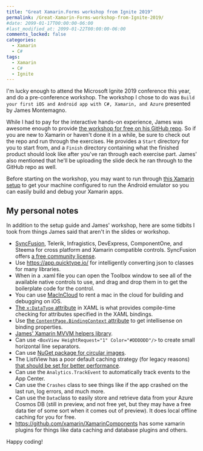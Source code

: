 ```yaml
---
title: "Great Xamarin.Forms workshop from Ignite 2019"
permalink: /Great-Xamarin-Forms-workshop-from-Ignite-2019/
#date: 2099-01-17T00:00:00-06:00
#last_modified_at: 2099-01-22T00:00:00-06:00
comments_locked: false
categories:
  - Xamarin
  - C#
tags:
  - Xamarin
  - C#
  - Ignite
---
```


I'm lucky enough to attend the Microsoft Ignite 2019 conference this year, and do a pre-conference workshop.
The workshop I chose to do was `Build your first iOS and Android app with C#, Xamarin, and Azure` presented by James Montemagno.

While I had to pay for the interactive hands-on experience, James was awesome enough to provide [the workshop for free on his GitHub repo](https://github.com/jamesmontemagno/xamarin.forms-workshop).
So if you are new to Xamarin or haven't done it in a while, be sure to check out the repo and run through the exercises.
He provides a `Start` directory for you to start from, and a `Finish` directory containing what the finished product should look like after you've ran through each exercise part.
James' also mentioned that he'll be uploading the slide deck he ran through to the GitHub repo as well.

Before starting on the workshop, you may want to run through [this Xamarin setup](https://dotnet.microsoft.com/learn/xamarin/hello-world-tutorial/intro) to get your machine configured to run the Android emulator so you can easily build and debug your Xamarin apps.

## My personal notes

In addition to the setup guide and James' workshop, here are some tidbits I took from things James said that aren't in the slides or workshop.

- [SyncFusion](https://www.syncfusion.com), Telerik, Infragistics, DevExpress, ComponentOne, and Steema for cross platform and Xamarin compatible controls.
  SyncFusion offers [a free community license](https://www.syncfusion.com/products/communitylicense).
- Use <https://app.quicktype.io/> for intelligently converting json to classes for many libraries.
- When in a .xaml file you can open the Toolbox window to see all of the available native controls to use, and drag and drop them in to get the boilerplate code for the control.
- You can use [MacInCloud](https://www.macincloud.com) to rent a mac in the cloud for building and debugging on iOS.
- [The `x:DataType` attribute](https://github.com/jamesmontemagno/xamarin.forms-workshop/tree/master/Part%201%20-%20Displaying%20Data#displaying-data-1) in XAML is what provides compile-time checking for attributes specified in the XAML bindings.
- Use [the `ContentPage.BindingContext` attribute](https://github.com/jamesmontemagno/xamarin.forms-workshop/tree/master/Part%202%20-%20MVVM%20%26%20Data%20Binding#build-the-monkeys-user-interface) to get intellisense on binding properties.
- [James' Xamarin MVVM helpers library](https://github.com/jamesmontemagno/mvvm-helpers).
- Can use `<BoxView HeightRequest="1" Color="#DDDDDD"/>` to create small horizontal line separators.
- Can use [NuGet package for circular images](https://github.com/jamesmontemagno/xamarin.forms-workshop/tree/master/Part%203%20-%20Navigation#create-detailspagexaml-ui).
- The ListView has a poor default caching strategy (for legacy reasons) [that should be set for better performance](https://github.com/jamesmontemagno/xamarin.forms-workshop/tree/master/Part%205%20-%20Pull%20To%20Refresh%20%26%20ListView%20Optimizations#caching-strategy).
- Can use the `Analytics.TrackEvent` to automatically track events to the App Center.
- Can use the `Crashes` class to see things like if the app crashed on the last run, log errors, and much more.
- Can use the `Data`class to easily store and retrieve data from your Azure Cosmos DB (still in preview, and not free yet, but they may have a free data tier of some sort when it comes out of preview).
  It does local offline caching for you for free.
- <https://github.com/xamarin/XamarinComponents> has some xamarin plugins for things like data caching and database plugins and others.

Happy coding!
